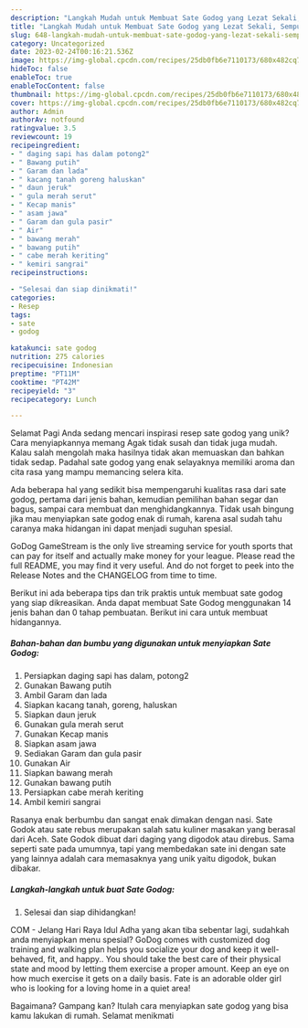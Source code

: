 ```yaml
---
description: "Langkah Mudah untuk Membuat Sate Godog yang Lezat Sekali, Sempurna"
title: "Langkah Mudah untuk Membuat Sate Godog yang Lezat Sekali, Sempurna"
slug: 648-langkah-mudah-untuk-membuat-sate-godog-yang-lezat-sekali-sempurna
category: Uncategorized
date: 2023-02-24T00:16:21.536Z
image: https://img-global.cpcdn.com/recipes/25db0fb6e7110173/680x482cq70/sate-godog-foto-resep-utama.jpg
hideToc: false
enableToc: true
enableTocContent: false
thumbnail: https://img-global.cpcdn.com/recipes/25db0fb6e7110173/680x482cq70/sate-godog-foto-resep-utama.jpg
cover: https://img-global.cpcdn.com/recipes/25db0fb6e7110173/680x482cq70/sate-godog-foto-resep-utama.jpg
author: Admin
authorAv: notfound
ratingvalue: 3.5
reviewcount: 19
recipeingredient:
- " daging sapi has dalam potong2"
- " Bawang putih"
- " Garam dan lada"
- " kacang tanah goreng haluskan"
- " daun jeruk"
- " gula merah serut"
- " Kecap manis"
- " asam jawa"
- " Garam dan gula pasir"
- " Air"
- " bawang merah"
- " bawang putih"
- " cabe merah keriting"
- " kemiri sangrai"
recipeinstructions:

- "Selesai dan siap dinikmati!"
categories:
- Resep
tags:
- sate
- godog

katakunci: sate godog 
nutrition: 275 calories
recipecuisine: Indonesian
preptime: "PT11M"
cooktime: "PT42M"
recipeyield: "3"
recipecategory: Lunch

---
```



Selamat Pagi Anda sedang mencari inspirasi resep sate godog yang unik? Cara menyiapkannya memang Agak tidak susah dan tidak juga mudah. Kalau salah mengolah maka hasilnya tidak akan memuaskan dan bahkan tidak sedap. Padahal sate godog yang enak selayaknya memiliki aroma dan cita rasa yang mampu memancing selera kita.


Ada beberapa hal yang sedikit bisa mempengaruhi kualitas rasa dari sate godog, pertama dari jenis bahan, kemudian pemilihan bahan segar dan bagus, sampai cara membuat dan menghidangkannya. Tidak usah bingung jika mau menyiapkan sate godog enak di rumah, karena asal sudah tahu caranya maka hidangan ini dapat menjadi suguhan spesial.

GoDog GameStream is the only live streaming service for youth sports that can pay for itself and actually make money for your league. Please read the full README, you may find it very useful. And do not forget to peek into the Release Notes and the CHANGELOG from time to time.


Berikut ini ada beberapa tips dan trik praktis untuk membuat sate godog yang siap dikreasikan. Anda dapat membuat Sate Godog menggunakan 14 jenis bahan dan 0 tahap pembuatan. Berikut ini cara untuk membuat hidangannya.

<!--inarticleads1-->

##### Bahan-bahan dan bumbu yang digunakan untuk menyiapkan Sate Godog:

1. Persiapkan  daging sapi has dalam, potong2
1. Gunakan  Bawang putih
1. Ambil  Garam dan lada
1. Siapkan  kacang tanah, goreng, haluskan
1. Siapkan  daun jeruk
1. Gunakan  gula merah serut
1. Gunakan  Kecap manis
1. Siapkan  asam jawa
1. Sediakan  Garam dan gula pasir
1. Gunakan  Air
1. Siapkan  bawang merah
1. Gunakan  bawang putih
1. Persiapkan  cabe merah keriting
1. Ambil  kemiri sangrai


Rasanya enak berbumbu dan sangat enak dimakan dengan nasi. Sate Godok atau sate rebus merupakan salah satu kuliner masakan yang berasal dari Aceh. Sate Godok dibuat dari daging yang digodok atau direbus. Sama seperti sate pada umumnya, tapi yang membedakan sate ini dengan sate yang lainnya adalah cara memasaknya yang unik yaitu digodok, bukan dibakar. 

<!--inarticleads2-->

##### Langkah-langkah untuk buat Sate Godog:


1. Selesai dan siap dihidangkan!

COM - Jelang Hari Raya Idul Adha yang akan tiba sebentar lagi, sudahkah anda menyiapkan menu spesial? GoDog comes with customized dog training and walking plan helps you socialize your dog and keep it well-behaved, fit, and happy.. You should take the best care of their physical state and mood by letting them exercise a proper amount. Keep an eye on how much exercise it gets on a daily basis. Fate is an adorable older girl who is looking for a loving home in a quiet area! 

Bagaimana? Gampang kan? Itulah cara menyiapkan sate godog yang bisa kamu lakukan di rumah. Selamat menikmati
